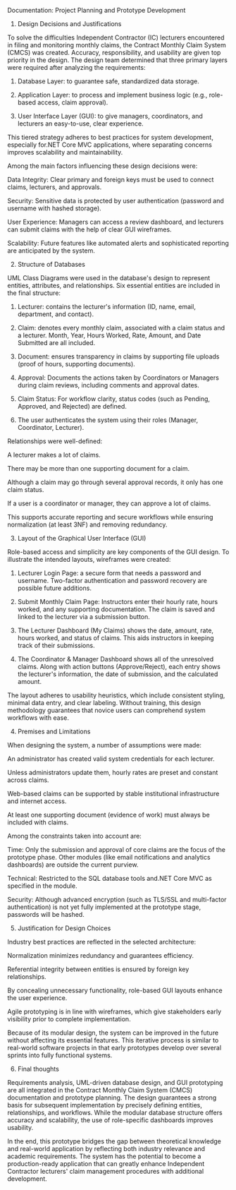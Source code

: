 Documentation: Project Planning and Prototype Development 

 

1. Design Decisions and Justifications  

To solve the difficulties Independent Contractor (IC) lecturers encountered in filing and monitoring monthly claims, the Contract Monthly Claim System (CMCS) was created. Accuracy, responsibility, and usability are given top priority in the design. The design team determined that three primary layers were required after analyzing the requirements: 

1. Database Layer: to guarantee safe, standardized data storage.  

2. Application Layer: to process and implement business logic (e.g., role-based access, claim approval).  

3. User Interface Layer (GUI): to give managers, coordinators, and lecturers an easy-to-use, clear experience. 

This tiered strategy adheres to best practices for system development, especially for.NET Core MVC applications, where separating concerns improves scalability and maintainability.  

Among the main factors influencing these design decisions were: 

Data Integrity: Clear primary and foreign keys must be used to connect claims, lecturers, and approvals. 

Security: Sensitive data is protected by user authentication (password and username with hashed storage).  

User Experience: Managers can access a review dashboard, and lecturers can submit claims with the help of clear GUI wireframes.  

Scalability: Future features like automated alerts and sophisticated reporting are anticipated by the system. 

 

2. Structure of Databases  

UML Class Diagrams were used in the database's design to represent entities, attributes, and relationships. Six essential entities are included in the final structure: 

1. Lecturer: contains the lecturer's information (ID, name, email, department, and contact).  

2. Claim: denotes every monthly claim, associated with a claim status and a lecturer. Month, Year, Hours Worked, Rate, Amount, and Date Submitted are all included.  

3. Document: ensures transparency in claims by supporting file uploads (proof of hours, supporting documents).  

4. Approval: Documents the actions taken by Coordinators or Managers during claim reviews, including comments and approval dates.  

5. Claim Status: For workflow clarity, status codes (such as Pending, Approved, and Rejected) are defined.  

6. The user authenticates the system using their roles (Manager, Coordinator, Lecturer). 

Relationships were well-defined: 

A lecturer makes a lot of claims.  

There may be more than one supporting document for a claim.  

Although a claim may go through several approval records, it only has one claim status. 

If a user is a coordinator or manager, they can approve a lot of claims.  

This supports accurate reporting and secure workflows while ensuring normalization (at least 3NF) and removing redundancy. 

 

3. Layout of the Graphical User Interface (GUI) 

 Role-based access and simplicity are key components of the GUI design. To illustrate the intended layouts, wireframes were created: 

 1. Lecturer Login Page: a secure form that needs a password and username. Two-factor authentication and password recovery are possible future additions. 

 2. Submit Monthly Claim Page: Instructors enter their hourly rate, hours worked, and any supporting documentation. The claim is saved and linked to the lecturer via a submission button. 

 3. The Lecturer Dashboard (My Claims) shows the date, amount, rate, hours worked, and status of claims. This aids instructors in keeping track of their submissions. 

 4. The Coordinator & Manager Dashboard shows all of the unresolved claims. Along with action buttons (Approve/Reject), each entry shows the lecturer's information, the date of submission, and the calculated amount. 

The layout adheres to usability heuristics, which include consistent styling, minimal data entry, and clear labeling. Without training, this design methodology guarantees that novice users can comprehend system workflows with ease. 

 

4. Premises and Limitations  

When designing the system, a number of assumptions were made: 

An administrator has created valid system credentials for each lecturer.  

Unless administrators update them, hourly rates are preset and constant across claims. 

Web-based claims can be supported by stable institutional infrastructure and internet access.  

At least one supporting document (evidence of work) must always be included with claims.  

Among the constraints taken into account are:  

Time: Only the submission and approval of core claims are the focus of the prototype phase. Other modules (like email notifications and analytics dashboards) are outside the current purview.  

Technical: Restricted to the SQL database tools and.NET Core MVC as specified in the module.  

Security: Although advanced encryption (such as TLS/SSL and multi-factor authentication) is not yet fully implemented at the prototype stage, passwords will be hashed. 

 

5. Justification for Design Choices  

Industry best practices are reflected in the selected architecture: 

Normalization minimizes redundancy and guarantees efficiency.  

Referential integrity between entities is ensured by foreign key relationships.  

By concealing unnecessary functionality, role-based GUI layouts enhance the user experience.  

Agile prototyping is in line with wireframes, which give stakeholders early visibility prior to complete implementation.  

Because of its modular design, the system can be improved in the future without affecting its essential features. This iterative process is similar to real-world software projects in that early prototypes develop over several sprints into fully functional systems. 

 

6. Final thoughts  

Requirements analysis, UML-driven database design, and GUI prototyping are all integrated in the Contract Monthly Claim System (CMCS) documentation and prototype planning. The design guarantees a strong basis for subsequent implementation by precisely defining entities, relationships, and workflows. While the modular database structure offers accuracy and scalability, the use of role-specific dashboards improves usability. 

In the end, this prototype bridges the gap between theoretical knowledge and real-world application by reflecting both industry relevance and academic requirements. The system has the potential to become a production-ready application that can greatly enhance Independent Contractor lecturers' claim management procedures with additional development. 

